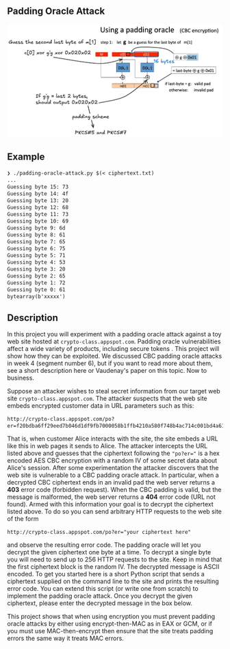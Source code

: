 ## Padding Oracle Attack

![](assets/padding%20oracle%20attack.png)

## Example

```
❯ ./padding-oracle-attack.py $(< ciphertext.txt)
...
Guessing byte 15: 73
Guessing byte 14: 4f
Guessing byte 13: 20
Guessing byte 12: 68
Guessing byte 11: 73
Guessing byte 10: 69
Guessing byte 9: 6d
Guessing byte 8: 61
Guessing byte 7: 65
Guessing byte 6: 75
Guessing byte 5: 71
Guessing byte 4: 53
Guessing byte 3: 20
Guessing byte 2: 65
Guessing byte 1: 72
Guessing byte 0: 61
bytearray(b'xxxxx')
```

## Description

In this project you will experiment with a padding oracle attack against a toy web site hosted at `crypto-class.appspot.com`.  Padding oracle vulnerabilities affect a wide variety of products, including secure tokens . This project will show how they can be exploited.   We discussed CBC padding oracle attacks in week 4 (segment number 6), but if you want to read more about them, see a short description here or Vaudenay's paper on this topic. Now to business.

Suppose an attacker wishes to steal secret information from our target web site `crypto-class.appspot.com`. The attacker suspects that the web site embeds encrypted customer data in URL parameters such as this: 

```
http://crypto-class.appspot.com/po?er=f20bdba6ff29eed7b046d1df9fb7000058b1ffb4210a580f748b4ac714c001bd4a61044426fb515dad3f21f18aa577c0bdf302936266926ff37dbf7035d5eeb4
```

That is, when customer Alice interacts with the site, the site embeds a URL like this in web pages it sends to Alice.  The attacker intercepts the URL listed above and guesses that the ciphertext following the `"po?er="` is a hex encoded AES CBC encryption with a random IV of some secret data about Alice's session. After some experimentation the attacker discovers that the web site is vulnerable to a CBC padding oracle attack. In particular, when a decrypted CBC ciphertext ends in an invalid pad the web server returns a **403** error code (forbidden request). When the CBC padding is valid, but the message is malformed, the web server returns a **404** error code (URL not found). Armed with this information your goal is to decrypt the ciphertext listed above.  To do so you can send arbitrary HTTP requests to the web site of the form 

```
http://crypto-class.appspot.com/po?er="your ciphertext here"
```

and observe the resulting error code.  The padding oracle will let you decrypt the given ciphertext one byte at a time.   To decrypt a single byte you will need to send up to 256 HTTP requests to the site.  Keep in mind that the first ciphertext block is the random IV. The decrypted message is ASCII encoded. To get you started here is a short Python script that sends a ciphertext supplied on the command line to the site and prints the resulting error code.  You can extend this script (or write one from scratch) to implement the padding oracle attack.  Once you decrypt the given ciphertext, please enter the decrypted message in the box below.

This project shows that when using encryption you must prevent padding oracle attacks by either using encrypt-then-MAC as in EAX or GCM, or if you must use MAC-then-encrypt then ensure that the site treats padding errors the same way it treats MAC errors.
